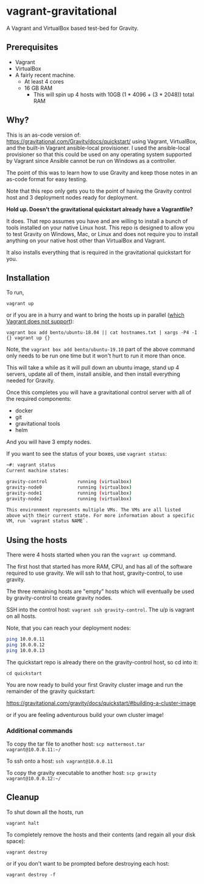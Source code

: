 # vagrant-gravitational

A Vagrant and VirtualBox based test-bed for Gravity.

## Prerequisites

* Vagrant
* VirtualBox
* A fairly recent machine. 
   - At least 4 cores
   - 16 GB RAM
      -  This will spin up 4 hosts with 10GB (1 * 4096 + (3 * 2048)) total RAM

## Why?

This is an as-code version of: https://gravitational.com/Gravity/docs/quickstart/ using Vagrant, VirtualBox,
and the built-in Vagrant ansible-local provisioner.  I used the ansible-local provisioner so that this could be used
on any operating system supported by Vagrant since Ansible cannot be run on Windows as a controller.

The point of this was to learn how to use Gravity and keep those notes in an as-code format for easy testing.

Note that this repo only gets you to the point of having the Gravity control host and 3 deployment nodes ready 
for deployment.

**Hold up. Doesn't the gravitational quickstart already have a Vagrantfile?**

It does. That repo assumes you have and are willing to install a bunch of tools installed on your
native Linux host.  This repo is designed to allow you to test Gravity on Windows, Mac, or Linux
and does not require you to install anything on your native host other than VirtualBox and Vagrant.

It also installs everything that is required in the gravitational quickstart for you.
  

## Installation

To run,

`vagrant up`

or if you are in a hurry and want to bring the hosts up in parallel ([which Vagrant does not support](https://www.vagrantup.com/docs/virtualbox/usage.html)):

`vagrant box add bento/ubuntu-18.04 || cat hostnames.txt | xargs -P4 -I {} vagrant up {}`

Note, the `vagrant box add bento/ubuntu-19.10` part of the above command only needs to be run
one time but it won't hurt to run it more than once.

This will take a while as it will pull down an ubuntu image, stand up 4 servers, update all of them,
install ansible, and then install everything needed for Gravity.

Once this completes you will have a gravitational control server with all of the required components:

* docker
* git
* gravitational tools
* helm

And you will have 3 empty nodes.

If you want to see the status of your boxes, use `vagrant status`:

```bash
~#: vagrant status                                                            1 ↵  1193  18:20:33
Current machine states:

gravity-control           running (virtualbox)
gravity-node0             running (virtualbox)
gravity-node1             running (virtualbox)
gravity-node2             running (virtualbox)

This environment represents multiple VMs. The VMs are all listed
above with their current state. For more information about a specific
VM, run `vagrant status NAME`.

```

## Using the hosts

There were 4 hosts started when you ran the `vagrant up` command.  

The first host that started has more RAM, CPU, and has all of the software required to use
gravity.  We will ssh to that host, gravity-control, to use gravity.

The three remaining hosts are "empty" hosts which will eventually be used by 
gravity-control to create gravity nodes.

SSH into the control host: `vagrant ssh gravity-control`. The u/p is vagrant on all hosts.

Note, that you can reach your deployment nodes:

```bash
ping 10.0.0.11
ping 10.0.0.12
ping 10.0.0.13
```

The quickstart repo is already there on the gravity-control host, so cd into it:

`cd quickstart`

You are now ready to build your first Gravity cluster image and run the remainder of the
gravity quickstart:

https://gravitational.com/gravity/docs/quickstart/#building-a-cluster-image

or if you are feeling adventurous build your own cluster image!

### Additional commands

To copy the tar file to another host: `scp mattermost.tar vagrant@10.0.0.11:~/`

To ssh onto a host: `ssh vagrant@10.0.0.11`

To copy the gravity executable to another host: `scp gravity vagrant@10.0.0.12:~/`

## Cleanup

To shut down all the hosts, run

`vagrant halt`

To completely remove the hosts and their contents (and regain all your disk space):

`vagrant destroy`

or if you don't want to be prompted before destroying each host:

`vagrant destroy -f`

